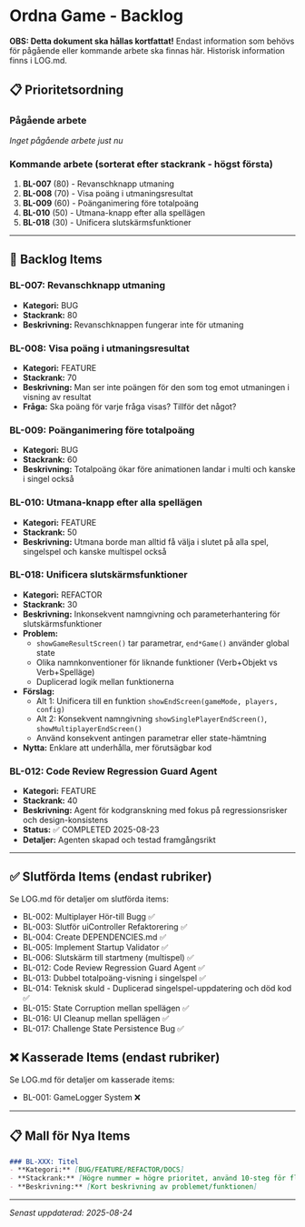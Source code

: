 # Ordna Game - Backlog

**OBS: Detta dokument ska hållas kortfattat!** Endast information som behövs för pågående eller kommande arbete ska finnas här. Historisk information finns i LOG.md.

## 📋 Prioritetsordning

### Pågående arbete
*Inget pågående arbete just nu*

### Kommande arbete (sorterat efter stackrank - högst första)

1. **BL-007** (80) - Revanschknapp utmaning 
2. **BL-008** (70) - Visa poäng i utmaningsresultat
3. **BL-009** (60) - Poänganimering före totalpoäng
4. **BL-010** (50) - Utmana-knapp efter alla spellägen
5. **BL-018** (30) - Unificera slutskärmsfunktioner

---

## 📝 Backlog Items

### BL-007: Revanschknapp utmaning
- **Kategori:** BUG  
- **Stackrank:** 80
- **Beskrivning:** Revanschknappen fungerar inte för utmaning

### BL-008: Visa poäng i utmaningsresultat
- **Kategori:** FEATURE
- **Stackrank:** 70
- **Beskrivning:** Man ser inte poängen för den som tog emot utmaningen i visning av resultat
- **Fråga:** Ska poäng för varje fråga visas? Tillför det något?

### BL-009: Poänganimering före totalpoäng
- **Kategori:** BUG
- **Stackrank:** 60
- **Beskrivning:** Totalpoäng ökar före animationen landar i multi och kanske i singel också

### BL-010: Utmana-knapp efter alla spellägen
- **Kategori:** FEATURE
- **Stackrank:** 50
- **Beskrivning:** Utmana borde man alltid få välja i slutet på alla spel, singelspel och kanske multispel också

### BL-018: Unificera slutskärmsfunktioner
- **Kategori:** REFACTOR
- **Stackrank:** 30
- **Beskrivning:** Inkonsekvent namngivning och parameterhantering för slutskärmsfunktioner
- **Problem:** 
  - `showGameResultScreen()` tar parametrar, `end*Game()` använder global state
  - Olika namnkonventioner för liknande funktioner (Verb+Objekt vs Verb+Spelläge)
  - Duplicerad logik mellan funktionerna
- **Förslag:** 
  - Alt 1: Unificera till en funktion `showEndScreen(gameMode, players, config)`
  - Alt 2: Konsekvent namngivning `showSinglePlayerEndScreen()`, `showMultiplayerEndScreen()`
  - Använd konsekvent antingen parametrar eller state-hämtning
- **Nytta:** Enklare att underhålla, mer förutsägbar kod

### BL-012: Code Review Regression Guard Agent
- **Kategori:** FEATURE
- **Stackrank:** 40
- **Beskrivning:** Agent för kodgranskning med fokus på regressionsrisker och design-konsistens
- **Status:** ✅ COMPLETED 2025-08-23
- **Detaljer:** Agenten skapad och testad framgångsrikt

---

## ✅ Slutförda Items (endast rubriker)

Se LOG.md för detaljer om slutförda items:
- BL-002: Multiplayer Hör-till Bugg ✅
- BL-003: Slutför uiController Refaktorering ✅
- BL-004: Create DEPENDENCIES.md ✅
- BL-005: Implement Startup Validator ✅
- BL-006: Slutskärm till startmeny (multispel) ✅
- BL-012: Code Review Regression Guard Agent ✅
- BL-013: Dubbel totalpoäng-visning i singelspel ✅
- BL-014: Teknisk skuld - Duplicerad singelspel-uppdatering och död kod ✅
- BL-015: State Corruption mellan spellägen ✅
- BL-016: UI Cleanup mellan spellägen ✅
- BL-017: Challenge State Persistence Bug ✅

## ❌ Kasserade Items (endast rubriker)

Se LOG.md för detaljer om kasserade items:
- BL-001: GameLogger System ❌

---

## 📋 Mall för Nya Items

```markdown
### BL-XXX: Titel
- **Kategori:** [BUG/FEATURE/REFACTOR/DOCS]
- **Stackrank:** [Högre nummer = högre prioritet, använd 10-steg för flexibilitet]
- **Beskrivning:** [Kort beskrivning av problemet/funktionen]
```

---

*Senast uppdaterad: 2025-08-24*